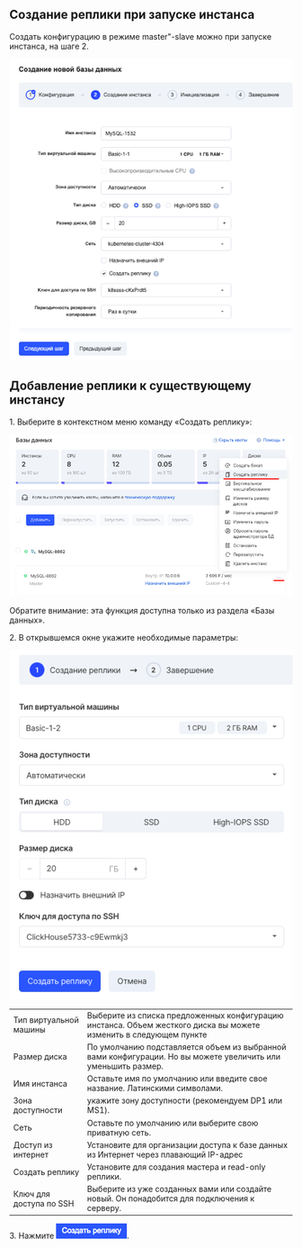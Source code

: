 ## Создание реплики при запуске инстанса

Создать конфигурацию в режиме master"-slave можно при запуске инстанса, на шаге 2.

![](./assets/1604481524368-1604481524368.png)

## Добавление реплики к существующему инстансу

1\. Выберите в контекстном меню команду «Создать реплику»:

![](./assets/1604481571616-1604481571616.png)

Обратите внимание: эта функция доступна только из раздела «Базы данных».

2\. В открывшемся окне укажите необходимые параметры:

![](./assets/1604481637058-1604481637058.png)

<table><tbody><tr><td>Тип виртуальной машины</td><td>Выберите из списка предложенных конфигурацию инстанса. Объем жесткого диcка вы можете изменить в следующем пункте</td></tr><tr><td>Размер диска</td><td>По умолчанию подставляется объем из выбранной вами конфигурации. Но вы можете увеличить или уменьшить размер.</td></tr><tr><td>Имя инстанса</td><td>Оставьте имя по умолчанию или введите свое название. Латинскими символами.</td></tr><tr><td>Зона доступности</td><td>укажите зону доступности (рекомендуем DP1 или MS1).</td></tr><tr><td>Сеть</td><td>Оставьте по умолчанию или выберите свою приватную сеть.</td></tr><tr><td>Доступ из интернет</td><td>Установите для организации доступа к базе данных из Интернет через плавающий IP-адрес</td></tr><tr><td>Создать реплику</td><td>Установите для создания мастера и read-only реплики.</td></tr><tr><td>Ключ для доступа по SSH</td><td>Выберите из уже созданных вами или создайте новый. Он понадобится для подключения к серверу.</td></tr></tbody></table>

3\. Нажмите ![](./assets/1604481476965-1604481476964.png).
